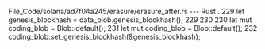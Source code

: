 File_Code/solana/ad7f04a245/erasure/erasure_after.rs --- Rust
  .                                                                                                                                                          229                 let genesis_blockhash = data_blob.genesis_blockhash();
229                                                                                                                                                          230 
230                 let mut coding_blob = Blob::default();                                                                                                   231                 let mut coding_blob = Blob::default();
                                                                                                                                                             232                 coding_blob.set_genesis_blockhash(&genesis_blockhash);

